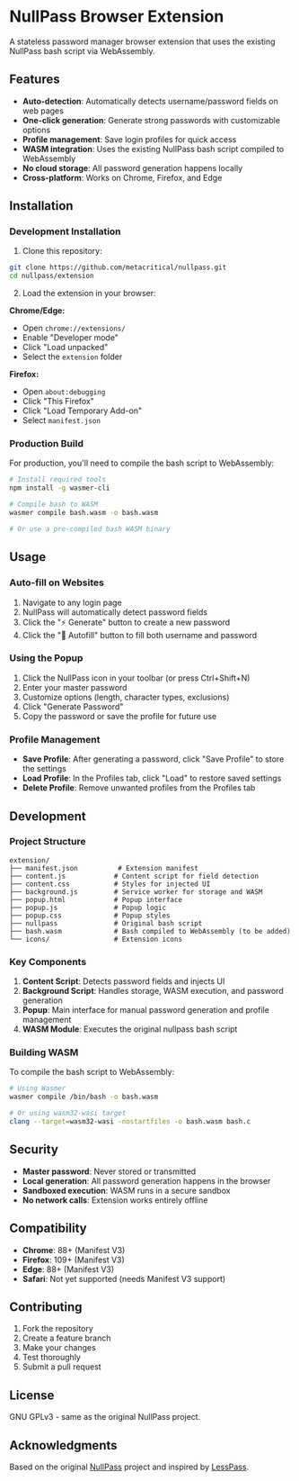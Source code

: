 # NullPass Browser Extension

A stateless password manager browser extension that uses the existing NullPass bash script via WebAssembly.

## Features

- **Auto-detection**: Automatically detects username/password fields on web pages
- **One-click generation**: Generate strong passwords with customizable options
- **Profile management**: Save login profiles for quick access
- **WASM integration**: Uses the existing NullPass bash script compiled to WebAssembly
- **No cloud storage**: All password generation happens locally
- **Cross-platform**: Works on Chrome, Firefox, and Edge

## Installation

### Development Installation

1. Clone this repository:
```bash
git clone https://github.com/metacritical/nullpass.git
cd nullpass/extension
```

2. Load the extension in your browser:

**Chrome/Edge:**
- Open `chrome://extensions/`
- Enable "Developer mode"
- Click "Load unpacked"
- Select the `extension` folder

**Firefox:**
- Open `about:debugging`
- Click "This Firefox"
- Click "Load Temporary Add-on"
- Select `manifest.json`

### Production Build

For production, you'll need to compile the bash script to WebAssembly:

```bash
# Install required tools
npm install -g wasmer-cli

# Compile bash to WASM
wasmer compile bash.wasm -o bash.wasm

# Or use a pre-compiled bash WASM binary
```

## Usage

### Auto-fill on Websites

1. Navigate to any login page
2. NullPass will automatically detect password fields
3. Click the "⚡ Generate" button to create a new password
4. Click the "🔑 Autofill" button to fill both username and password

### Using the Popup

1. Click the NullPass icon in your toolbar (or press Ctrl+Shift+N)
2. Enter your master password
3. Customize options (length, character types, exclusions)
4. Click "Generate Password"
5. Copy the password or save the profile for future use

### Profile Management

- **Save Profile**: After generating a password, click "Save Profile" to store the settings
- **Load Profile**: In the Profiles tab, click "Load" to restore saved settings
- **Delete Profile**: Remove unwanted profiles from the Profiles tab

## Development

### Project Structure

```
extension/
├── manifest.json          # Extension manifest
├── content.js            # Content script for field detection
├── content.css           # Styles for injected UI
├── background.js         # Service worker for storage and WASM
├── popup.html            # Popup interface
├── popup.js              # Popup logic
├── popup.css             # Popup styles
├── nullpass              # Original bash script
├── bash.wasm             # Bash compiled to WebAssembly (to be added)
└── icons/                # Extension icons
```

### Key Components

1. **Content Script**: Detects password fields and injects UI
2. **Background Script**: Handles storage, WASM execution, and password generation
3. **Popup**: Main interface for manual password generation and profile management
4. **WASM Module**: Executes the original nullpass bash script

### Building WASM

To compile the bash script to WebAssembly:

```bash
# Using Wasmer
wasmer compile /bin/bash -o bash.wasm

# Or using wasm32-wasi target
clang --target=wasm32-wasi -nostartfiles -o bash.wasm bash.c
```

## Security

- **Master password**: Never stored or transmitted
- **Local generation**: All password generation happens in the browser
- **Sandboxed execution**: WASM runs in a secure sandbox
- **No network calls**: Extension works entirely offline

## Compatibility

- **Chrome**: 88+ (Manifest V3)
- **Firefox**: 109+ (Manifest V3)
- **Edge**: 88+ (Manifest V3)
- **Safari**: Not yet supported (needs Manifest V3 support)

## Contributing

1. Fork the repository
2. Create a feature branch
3. Make your changes
4. Test thoroughly
5. Submit a pull request

## License

GNU GPLv3 - same as the original NullPass project.

## Acknowledgments

Based on the original [NullPass](https://github.com/metacritical/nullpass) project and inspired by [LessPass](https://github.com/lesspass/lesspass).